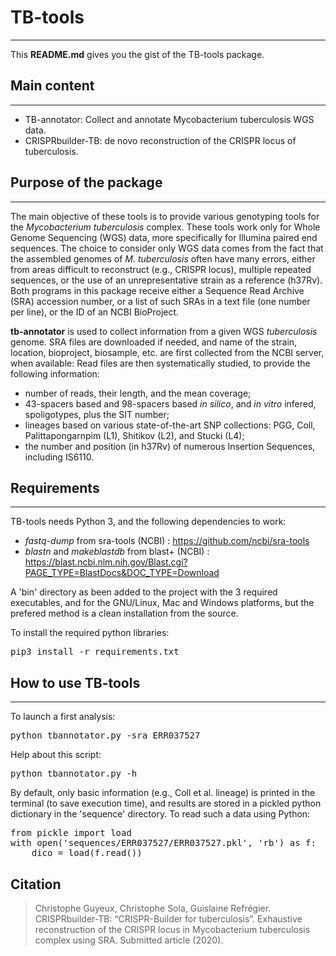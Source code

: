 # TB-tools
------------------

This **README.md** gives you the gist of the TB-tools package.

## Main content
--------------------------

- TB-annotator: Collect and annotate Mycobacterium tuberculosis WGS data.    
- CRISPRbuilder-TB: de novo reconstruction of the CRISPR locus of tuberculosis.


## Purpose of the package
--------------------------

The main objective of these tools is to provide various genotyping tools for the
*Mycobacterium tuberculosis* complex. These tools work only for Whole Genome
Sequencing (WGS) data, more specifically for Illumina paired end sequences.
The choice to consider only WGS data comes from the fact that the assembled 
genomes of *M. tuberculosis* often have many errors, either from areas difficult 
to reconstruct (e.g., CRISPR locus), multiple repeated sequences, or the use 
of an unrepresentative strain as a reference (h37Rv).
Both programs in this package receive either a Sequence Read Archive (SRA) 
accession number, or a list of such SRAs in a text file (one number per line), 
or the ID of an NCBI BioProject.

**tb-annotator** is used to collect information from a given WGS *tuberculosis*
genome. SRA files are downloaded if needed, and name of the strain, location, 
bioproject, biosample, etc. are first collected from the NCBI server, when 
available:  Read files are then systematically studied, to provide the following 
information:
 - number of reads, their length, and the mean coverage;
 - 43-spacers based and 98-spacers based *in silico*, and *in vitro* infered, 
 spoligotypes, plus the SIT number;
 - lineages based on various state-of-the-art SNP collections: PGG, Coll, 
 Palittapongarnpim (L1), Shitikov (L2), and Stucki (L4);
 - the number and position (in h37Rv) of numerous Insertion Sequences, including
 IS6110.


## Requirements
---------------

TB-tools needs Python 3, and the following dependencies to work:

* *fastq-dump* from sra-tools (NCBI) : https://github.com/ncbi/sra-tools
* *blastn* and *makeblastdb* from blast+ (NCBI) : https://blast.ncbi.nlm.nih.gov/Blast.cgi?PAGE_TYPE=BlastDocs&DOC_TYPE=Download

A 'bin' directory as been added to the project with the 3 required executables, 
and for the GNU/Linux, Mac and Windows platforms, but the prefered method is
a clean installation from the source.

To install the required python libraries: 

<pre>
pip3 install -r requirements.txt
</pre>


## How to use TB-tools
----------------------

To launch a first analysis: 
<pre>
python tbannotator.py -sra ERR037527
</pre>
Help about this script: 
<pre>
python tbannotator.py -h
</pre>
By default, only basic information (e.g., Coll et al. lineage) is printed in
the terminal (to save execution time), and results are stored in a pickled 
python dictionary in the 'sequence' directory. To read such a data using 
Python:
<pre>
from pickle import load
with open('sequences/ERR037527/ERR037527.pkl', 'rb') as f:
    dico = load(f.read())
</pre>

## Citation

>Christophe Guyeux, Christophe Sola, Guislaine Refrégier. CRISPRbuilder-TB: “CRISPR-Builder for tuberculosis”. Exhaustive reconstruction of the CRISPR locus in Mycobacterium tuberculosis complex using SRA. Submitted article (2020).